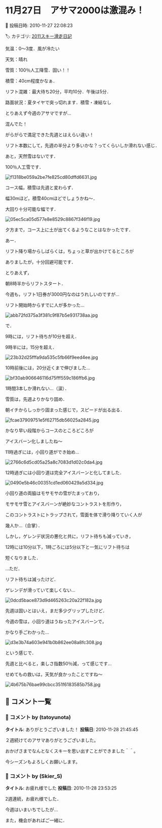 # 11月27日　アサマ2000は激混み！

📅 投稿日時: 2010-11-27 22:08:23

🏷️ カテゴリ: [2011スキー滑走日記](ca488c98cfb9169941c3e73770dcefb56.md)

気温：0～3度．風が冷たい


天気：晴れ


雪質：100％人工降雪．固い！！


積雪：40cm程度かなぁ．


リフト混雑：最大待ち20分，平均10分．午後は5分．


路面状況：夏タイヤで突っ切れます．積雪・凍結なし





とりあえず今週のアサマですが…


混んでた！


がらがらで満足できた先週とはえらい違い！


リフト本数にして，先週の半分より多いかな？ってくらいしか滑れない感じ．





あと，天然雪はないです．


100％人工雪です．




![f1318be059a2be7fe825cd80dffd6631.jpg](images/f1318be059a2be7fe825cd80dffd6631.jpg)







コース幅，積雪は先週と変わらず．


幅30mほど，積雪40cmほどでしょうかね～．


大回り十分可能な幅です．




![05ec5ca05d577e8e8529c8867f346f19.jpg](images/05ec5ca05d577e8e8529c8867f346f19.jpg)







夕方まで，コース上に土が出てくるようなことはなかったです．


あー．


リフト降り場からしばらくは，ちょっと草が出かけてるところが


ありましたが，十分回避可能です．





とりあえず，


朝8時半からリフトスタート．





今週も，リフト1日券が3000円なのはうれしいのですが…


リフト開始時からすでに人が多かった…




![abb72fd375a3f381c9f87b5e931738aa.jpg](images/abb72fd375a3f381c9f87b5e931738aa.jpg)




で．


9時には，リフト待ちが10分を超え．





9時半には，15分を超え．




![23b32d25fffa9da535c5fb66f9eed4ee.jpg](images/23b32d25fffa9da535c5fb66f9eed4ee.jpg)




10時前後には，20分近くまで伸びました…




![bf30ab906646116d75fff559c186ffb6.jpg](images/bf30ab906646116d75fff559c186ffb6.jpg)




1時間3本しか滑れない…（涙）．





雪質は，先週よりかなり固め．


朝イチからしっかり固まった感じで，スピードが出る出る．




![fcae37909751e5f62715db56025a2845.jpg](images/fcae37909751e5f62715db56025a2845.jpg)







かなり早い段階からコースのところどころが


アイスバーン化しましたね～





11時過ぎには，小回り道ができ始め…




![2766c6d5cd05a25a8c7083d1d02c0da4.jpg](images/2766c6d5cd05a25a8c7083d1d02c0da4.jpg)







12時過ぎには小回り道は完全アイスバーンと化してました．




![0490e5b46c00351cd1ed060429a5d334.jpg](images/0490e5b46c00351cd1ed060429a5d334.jpg)




小回り道の両脇はモサモサの雪がたまっており，


モサモサ雪とアイスバーンが絶妙なコントラストを形作り，


このコントラストにトラップされて，雪面を体で滑り降りていく人が


幾人か…（合掌）．





しかし，ゲレンデ状況の悪化と共に，リフト待ちも減っていき，


12時には10分以下，1時ごろには5分以下と一気にリフト待ちは


短くなりました．





…ただ．


リフト待ちは減ったけど．


ゲレンデが滑っていて楽しくない…




![0dcd5bace873d9d465263c20a22f182a.jpg](images/0dcd5bace873d9d465263c20a22f182a.jpg)







先週は固いとはいえ，まだ多少グリップしたけど．


今週の雪は，小回り道はうねったアイスバーンで，


かなり手ごわかった…




![d3e3b74a603e941b0b862ee08a8fc308.jpg](images/d3e3b74a603e941b0b862ee08a8fc308.jpg)







という感じで．





先週と比べると，楽しさ指数50％減，って感じです…


せめてもの救いは，天気が良かったことですね～




![4b675b76bae99cbcc351f6183585b758.jpg](images/4b675b76bae99cbcc351f6183585b758.jpg)

## 💬 コメント一覧

### 💬 コメント by (tatoyunota)
**タイトル**: ありがとうございました！
**投稿日**: 2010-11-28 21:45:45

２週続けてのアサマありがとうございました。

おかげさまでなんとなくスキーを思い出すことができました＾＾。

今シーズンもよろしくお願いします。

### 💬 コメント by (Skier_S)
**タイトル**: お疲れ様でした
**投稿日**: 2010-11-28 23:53:25

2週連続，お疲れ様でした．

今週はいまいちでしたが…

また，機会があればご一緒に．

